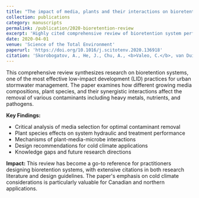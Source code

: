 ```yaml
---
title: "The impact of media, plants and their interactions on bioretention performance: A review"
collection: publications
category: manuscripts
permalink: /publication/2020-bioretention-review
excerpt: 'Highly cited comprehensive review of bioretention system performance, examining the complex interactions between growing media, vegetation, and contaminant removal processes. Essential reading for LID practitioners.'
date: 2020-04-01
venue: 'Science of the Total Environment'
paperurl: 'https://doi.org/10.1016/j.scitotenv.2020.136918'
citation: 'Skorobogatov, A., He, J., Chu, A., <b>Valeo, C.</b>, van Duin, B. (2020). &quot;The impact of media, plants and their interactions on bioretention performance: A review.&quot; <i>Science of the Total Environment</i>, 715, 136918.'
---
```


This comprehensive review synthesizes research on bioretention systems, one of the most effective low-impact development (LID) practices for urban stormwater management. The paper examines how different growing media compositions, plant species, and their synergistic interactions affect the removal of various contaminants including heavy metals, nutrients, and pathogens.

**Key Findings:**
- Critical analysis of media selection for optimal contaminant removal
- Plant species effects on system hydraulic and treatment performance
- Mechanisms of plant-media-microbe interactions
- Design recommendations for cold climate applications
- Knowledge gaps and future research directions

**Impact:** This review has become a go-to reference for practitioners designing bioretention systems, with extensive citations in both research literature and design guidelines. The paper's emphasis on cold climate considerations is particularly valuable for Canadian and northern applications.
